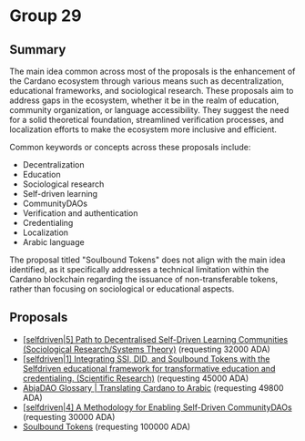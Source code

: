 
# Group 29

## Summary

The main idea common across most of the proposals is the enhancement of the Cardano ecosystem through various means such as decentralization, educational frameworks, and sociological research. These proposals aim to address gaps in the ecosystem, whether it be in the realm of education, community organization, or language accessibility. They suggest the need for a solid theoretical foundation, streamlined verification processes, and localization efforts to make the ecosystem more inclusive and efficient.

Common keywords or concepts across these proposals include:
- Decentralization
- Education
- Sociological research
- Self-driven learning
- CommunityDAOs
- Verification and authentication
- Credentialing
- Localization
- Arabic language

The proposal titled "Soulbound Tokens" does not align with the main idea identified, as it specifically addresses a technical limitation within the Cardano blockchain regarding the issuance of non-transferable tokens, rather than focusing on sociological or educational aspects.

## Proposals
* [[selfdriven|5] Path to Decentralised Self-Driven Learning Communities (Sociological Research/Systems Theory)](https://cardano.ideascale.com/c/idea/113186) (requesting 32000 ADA)
* [[selfdriven|1] Integrating SSI, DID, and Soulbound Tokens with the Selfdriven educational framework for transformative education and credentialing. (Scientific Research)](https://cardano.ideascale.com/c/idea/113173) (requesting 45000 ADA)
* [AbjaDAO Glossary | Translating Cardano to Arabic](https://cardano.ideascale.com/c/idea/110600) (requesting 49800 ADA)
* [[selfdriven|4] A Methodology for Enabling Self-Driven CommunityDAOs](https://cardano.ideascale.com/c/idea/111343) (requesting 30000 ADA)
* [Soulbound Tokens](https://cardano.ideascale.com/c/idea/110101) (requesting 100000 ADA)
